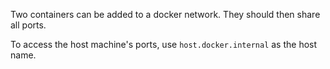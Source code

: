 Two containers can be added to a docker network.  They should then share all ports.

To access the host machine's ports, use `host.docker.internal` as the host name.
